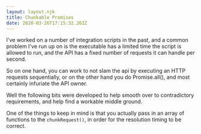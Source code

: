 ```yaml
---
layout: layout.njk
title: Chunkable Promises
date: 2020-03-26T17:15:32.261Z
---
```


I've worked on a number of integration scripts in the past, and a common problem I've run up on is the executable has a limited time the script is allowed to run, and the API has a fixed number of requests it can handle per second.

So on one hand, you can work to not slam the api by executing an HTTP requests sequentially, or on the other hand you do Promise.all(), and most certainly infuriate the API owner.

Well the following bits were developed to help smooth over to contradictory requirements, and help find a workable middle ground.

One of the things to keep in mind is that you actually pass in an array of functions to the `chunkRequest()`, in order for the resolution timing to be correct.

<script src="https://gist.github.com/eahrold/42944ea60f7afe98f988f0ed2a9d3a4e.js"></script>
